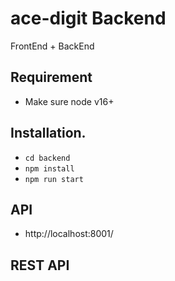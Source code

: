 # ace-digit Backend

FrontEnd + BackEnd

## Requirement
- Make sure node v16+


## Installation.
- `cd backend`
- `npm install`
- `npm run start`

## API
- http://localhost:8001/

## REST API
